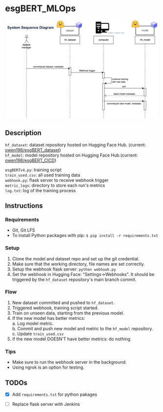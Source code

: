 # esgBERT_MLOps
![System Sequence Diagram](imgs/SSD.png "System Sequence Diagram")
## Description

`hf_dataset`: dataset repository hosted on Hugging Face Hub. (current: [owen198/esgBERT_dataset](https://huggingface.co/datasets/owen198/esgBERT_dataset))  \
`hf_model`: model repository hosted on Hugging Face Hub.(current: [owen198/esgBERT_CICD](https://huggingface.co/owen198/esgBERT_CICD)) 


`esgBERTv4.py`: training script \
`train_used.csv`: all used training data \
`webhook.py`: flask server to receive webhook trigger \
`metric_logs`: directory to store each run's metrics \
`log.txt`: log of the training process

## Instructions

### Requirements
* Git, Git LFS
* To install Python packages with pip: `$ pip install -r requirements.txt`
### Setup
1. Clone the model and dataset repo and set up the git credential.
2. Make sure that the working directory, file names are set correctly.
3. Setup the webhook flask server: `python webhook.py`
4. Set the webhook in Hugging Face: "Settings->Webhooks". It should be triggered by the `hf_dataset` repository's main branch commit.

### Flow
1. New dataset committed and pushed to `hf_dataset`.
2. Triggered webhook, training script started.
3. Train on unseen data, starting from the previous model. 
4. If the new model has better metrics: \
    a. Log model metric. \
    b. Commit and push new model and metric to the `hf_model` repository. \
    c. Update `train_used.csv`
5. If the new model DOESN'T have better metrics: do nothing

### Tips 
* Make sure to run the webhook server in the background. 
* Using ngrok is an option for testing.

## TODOs
- [x] Add `requirements.txt` for python pakages
- [ ] Replace flask server with Jenkins

